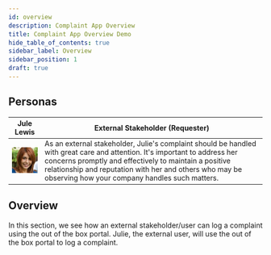 ```yaml
---
id: overview
description: Complaint App Overview
title: Complaint App Overview Demo
hide_table_of_contents: true
sidebar_label: Overview
sidebar_position: 1
draft: true
---
```


## Personas

| Jule Lewis | External Stakeholder (Requester)
|--|--|
| ![Julie Lewis, External Stakeholder (Requester)](../images/2023-09-11-08-50-13.png)| As an external stakeholder, Julie's complaint should be handled with great care and attention. It's important to address her concerns promptly and effectively to maintain a positive relationship and reputation with her and others who may be observing how your company handles such matters.

## Overview
In this section, we see how an external stakeholder/user can log a complaint using the out of the box portal. Julie, the external user, will use the out of the box portal to log a complaint.